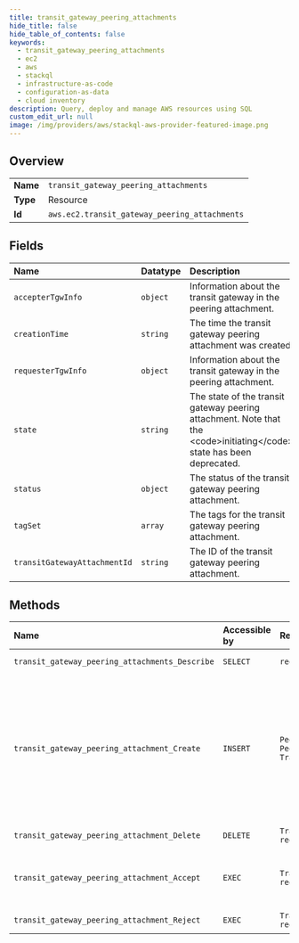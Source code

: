 ```yaml
---
title: transit_gateway_peering_attachments
hide_title: false
hide_table_of_contents: false
keywords:
  - transit_gateway_peering_attachments
  - ec2
  - aws    
  - stackql
  - infrastructure-as-code
  - configuration-as-data
  - cloud inventory
description: Query, deploy and manage AWS resources using SQL
custom_edit_url: null
image: /img/providers/aws/stackql-aws-provider-featured-image.png
---
```

  
    

## Overview
<table><tbody>
<tr><td><b>Name</b></td><td><code>transit_gateway_peering_attachments</code></td></tr>
<tr><td><b>Type</b></td><td>Resource</td></tr>
<tr><td><b>Id</b></td><td><code>aws.ec2.transit_gateway_peering_attachments</code></td></tr>
</tbody></table>

## Fields
| Name | Datatype | Description |
|:-----|:---------|:------------|
| `accepterTgwInfo` | `object` | Information about the transit gateway in the peering attachment. |
| `creationTime` | `string` | The time the transit gateway peering attachment was created. |
| `requesterTgwInfo` | `object` | Information about the transit gateway in the peering attachment. |
| `state` | `string` | The state of the transit gateway peering attachment. Note that the &lt;code&gt;initiating&lt;/code&gt; state has been deprecated. |
| `status` | `object` | The status of the transit gateway peering attachment. |
| `tagSet` | `array` | The tags for the transit gateway peering attachment. |
| `transitGatewayAttachmentId` | `string` | The ID of the transit gateway peering attachment. |
## Methods
| Name | Accessible by | Required Params | Description |
|:-----|:--------------|:----------------|:------------|
| `transit_gateway_peering_attachments_Describe` | `SELECT` | `region` | Describes your transit gateway peering attachments. |
| `transit_gateway_peering_attachment_Create` | `INSERT` | `PeerAccountId, PeerRegion, PeerTransitGatewayId, TransitGatewayId, region` | &lt;p&gt;Requests a transit gateway peering attachment between the specified transit gateway (requester) and a peer transit gateway (accepter). The transit gateways must be in different Regions. The peer transit gateway can be in your account or a different Amazon Web Services account.&lt;/p&gt; &lt;p&gt;After you create the peering attachment, the owner of the accepter transit gateway must accept the attachment request.&lt;/p&gt; |
| `transit_gateway_peering_attachment_Delete` | `DELETE` | `TransitGatewayAttachmentId, region` | Deletes a transit gateway peering attachment. |
| `transit_gateway_peering_attachment_Accept` | `EXEC` | `TransitGatewayAttachmentId, region` | Accepts a transit gateway peering attachment request. The peering attachment must be in the &lt;code&gt;pendingAcceptance&lt;/code&gt; state. |
| `transit_gateway_peering_attachment_Reject` | `EXEC` | `TransitGatewayAttachmentId, region` | Rejects a transit gateway peering attachment request. |
